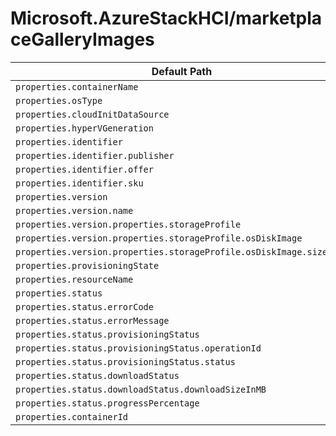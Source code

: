 # Microsoft.AzureStackHCI/marketplaceGalleryImages

| Default Path | Alias |
|---|---|
| `properties.containerName` | `Microsoft.AzureStackHCI/marketplacegalleryimages/containerName` |
| `properties.osType` | `Microsoft.AzureStackHCI/marketplacegalleryimages/osType` |
| `properties.cloudInitDataSource` | `Microsoft.AzureStackHCI/marketplacegalleryimages/cloudInitDataSource` |
| `properties.hyperVGeneration` | `Microsoft.AzureStackHCI/marketplacegalleryimages/hyperVGeneration` |
| `properties.identifier` | `Microsoft.AzureStackHCI/marketplacegalleryimages/identifier` |
| `properties.identifier.publisher` | `Microsoft.AzureStackHCI/marketplacegalleryimages/identifier.publisher` |
| `properties.identifier.offer` | `Microsoft.AzureStackHCI/marketplacegalleryimages/identifier.offer` |
| `properties.identifier.sku` | `Microsoft.AzureStackHCI/marketplacegalleryimages/identifier.sku` |
| `properties.version` | `Microsoft.AzureStackHCI/marketplacegalleryimages/version` |
| `properties.version.name` | `Microsoft.AzureStackHCI/marketplacegalleryimages/version.name` |
| `properties.version.properties.storageProfile` | `Microsoft.AzureStackHCI/marketplacegalleryimages/version.storageProfile` |
| `properties.version.properties.storageProfile.osDiskImage` | `Microsoft.AzureStackHCI/marketplacegalleryimages/version.storageProfile.osDiskImage` |
| `properties.version.properties.storageProfile.osDiskImage.sizeInMB` | `Microsoft.AzureStackHCI/marketplacegalleryimages/version.storageProfile.osDiskImage.sizeInMB` |
| `properties.provisioningState` | `Microsoft.AzureStackHCI/marketplacegalleryimages/provisioningState` |
| `properties.resourceName` | `Microsoft.AzureStackHCI/marketplacegalleryimages/resourceName` |
| `properties.status` | `Microsoft.AzureStackHCI/marketplacegalleryimages/status` |
| `properties.status.errorCode` | `Microsoft.AzureStackHCI/marketplacegalleryimages/status.errorCode` |
| `properties.status.errorMessage` | `Microsoft.AzureStackHCI/marketplacegalleryimages/status.errorMessage` |
| `properties.status.provisioningStatus` | `Microsoft.AzureStackHCI/marketplacegalleryimages/status.provisioningStatus` |
| `properties.status.provisioningStatus.operationId` | `Microsoft.AzureStackHCI/marketplacegalleryimages/status.provisioningStatus.operationId` |
| `properties.status.provisioningStatus.status` | `Microsoft.AzureStackHCI/marketplacegalleryimages/status.provisioningStatus.status` |
| `properties.status.downloadStatus` | `Microsoft.AzureStackHCI/marketplacegalleryimages/status.downloadStatus` |
| `properties.status.downloadStatus.downloadSizeInMB` | `Microsoft.AzureStackHCI/marketplacegalleryimages/status.downloadStatus.downloadSizeInMB` |
| `properties.status.progressPercentage` | `Microsoft.AzureStackHCI/marketplacegalleryimages/status.progressPercentage` |
| `properties.containerId` | `Microsoft.AzureStackHCI/marketplacegalleryimages/containerId` |

